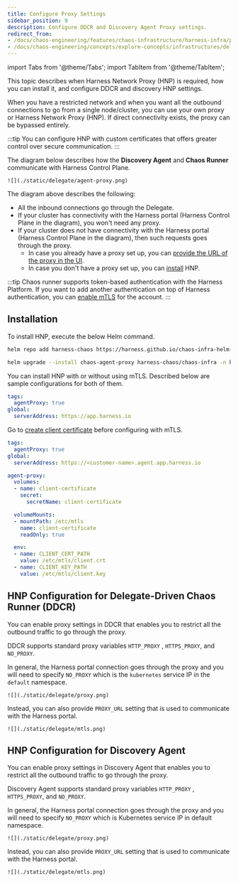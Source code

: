 ```yaml
---
title: Configure Proxy Settings
sidebar_position: 9
description: Configure DDCR and Discovery Agent Proxy settings.
redirect_from:
- /docs/chaos-engineering/features/chaos-infrastructure/harness-infra/proxy-support
- /docs/chaos-engineering/concepts/explore-concepts/infrastructures/delegate/proxy-support
---
```


import Tabs from '@theme/Tabs';
import TabItem from '@theme/TabItem';

This topic describes when Harness Network Proxy (HNP) is required, how you can install it, and configure DDCR and discovery HNP settings.

When you have a restricted network and when you want all the outbound connections to go from a single node/cluster, you can use your own proxy or Harness Network Proxy (HNP).
If direct connectivity exists, the proxy can be bypassed entirely.

:::tip
You can configure HNP with custom certificates that offers greater control over secure communication.
:::

The diagram below describes how the **Discovery Agent** and **Chaos Runner** communicate with Harness Control Plane.

    ![](./static/delegate/agent-proxy.png)

The diagram above describes the following:
- All the inbound connections go through the Delegate.
- If your cluster has connectivity with the Harness portal (Harness Control Plane in the diagram), you won't need any proxy.
- If your cluster does not have connectivity with the Harness portal (Harness Control Plane in the diagram), then such requests goes through the proxy.
    - In case you already have a proxy set up, you can [provide the URL of the proxy in the UI](/docs/chaos-engineering/use-harness-ce/infrastructures/proxy-support#delegate-driven-chaos-runner-ddcr).
    - In case you don't have a proxy set up, you can [install](#installation) HNP.

:::tip
Chaos runner supports token-based authentication with the Harness Platform. If you want to add another authentication on top of Harness authentication, you can [enable mTLS](/docs/chaos-engineering/use-harness-ce/infrastructures/mtls-support) for the account.
:::

## Installation

To install HNP, execute the below Helm command.

```bash
helm repo add harness-chaos https://harness.github.io/chaos-infra-helm-chart
```

```bash
helm upgrade --install chaos-agent-proxy harness-chaos/chaos-infra -n hce -f override.yaml
```

You can install HNP with or without using mTLS. Described below are sample configurations for both of them.

<Tabs>
<TabItem value="Without mTLS">

```yaml
tags:
  agentProxy: true
global:
  serverAddress: https://app.harness.io
```

</TabItem>

<TabItem value="With mTLS">

Go to [create client certificate](/docs/platform/delegates/secure-delegates/delegate-mtls-support/#configure-mtls-on-delegate) before configuring with mTLS.

```yaml
tags:
  agentProxy: true
global:
  serverAddress: https://<customer-name>.agent.app.harness.io

agent-proxy:
  volumes:
  - name: client-certificate
    secret:
      secretName: client-certificate

  volumeMounts:
  - mountPath: /etc/mtls
    name: client-certificate
    readOnly: true

  env:
  - name: CLIENT_CERT_PATH
    value: /etc/mtls/client.crt
  - name: CLIENT_KEY_PATH
    value: /etc/mtls/client.key
```

</TabItem>
</Tabs>

## HNP Configuration for Delegate-Driven Chaos Runner (DDCR)
You can enable proxy settings in DDCR that enables you to restrict all the outbound traffic to go through the proxy.

DDCR supports standard proxy variables `HTTP_PROXY` , `HTTPS_PROXY`, and `NO_PROXY`.

In general, the Harness portal connection goes through the proxy and you will need to specify `NO_PROXY` which is the `kubernetes` service IP in the `default` namespace.

    ![](./static/delegate/proxy.png)

Instead, you can also provide `PROXY_URL` setting that is used to communicate with the Harness portal.

    ![](./static/delegate/mtls.png)

## HNP Configuration for Discovery Agent

You can enable proxy settings in Discovery Agent that enables you to restrict all the outbound traffic to go through the proxy.

Discovery Agent supports standard proxy variables `HTTP_PROXY` , `HTTPS_PROXY`, and `NO_PROXY`.

In general, the Harness portal connection goes through the proxy and you will need to specify `NO_PROXY` which is Kubernetes service IP in default namespace.

    ![](./static/delegate/proxy.png)

Instead, you can also provide `PROXY_URL` setting that is used to communicate with the Harness portal.

    ![](./static/delegate/mtls.png)
